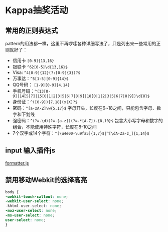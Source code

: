 # Kappa抽奖活动

## 常用的正则表达式

pattern的用法都一样，这里不再啰嗦各种详细写法了，只是列出来一些常用的正则就好了：

- 信用卡 `[0-9]{13,16}`
- 银联卡 `^62[0-5]\d{13,16}$`
- Visa: `^4[0-9]{12}(?:[0-9]{3})?$`
- 万事达：`^5[1-5][0-9]{14}$`
- QQ号码： `[1-9][0-9]{4,14}`
- 手机号码：`^(13[0-9]|14[5|7]|15[0|1|2|3|5|6|7|8|9]|18[0|1|2|3|5|6|7|8|9])\d{8}$`
- 身份证：`^([0-9]){7,18}(x|X)?$`
- 密码：`^[a-zA-Z]\w{5,17}$` 字母开头，长度在6~18之间，只能包含字母、数字和下划线
- 强密码：`^(?=.\d)(?=.[a-z])(?=.*[A-Z]).{8,10}$` 包含大小写字母和数字的组合，不能使用特殊字符，长度在8-10之间
- 7个汉字或14个字符：`^[\u4e00-\u9fa5]{1,7}$|^[\dA-Za-z_]{1,14}$`

## input 输入插件js
[formatter.js](http://firstopinion.github.io/formatter.js/index.html)

## 禁用移动Webkit的选择高亮
```css
body {
-webkit-touch-callout: none;
-webkit-user-select: none;
-khtml-user-select: none;
-moz-user-select: none;
-ms-user-select: none;
user-select: none;
}

```